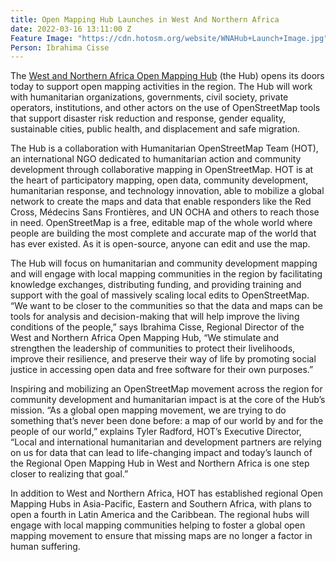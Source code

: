 ```yaml
---
title: Open Mapping Hub Launches in West And Northern Africa
date: 2022-03-16 13:11:00 Z
Feature Image: "https://cdn.hotosm.org/website/WNAHub+Launch+Image.jpg"
Person: Ibrahima Cisse
---
```


The [West and Northern Africa Open Mapping Hub](https://stories.hotosm.org/wna-homepage/index.html) (the Hub) opens its doors today to support open mapping activities in the region. The Hub will work with humanitarian organizations, governments, civil society, private operators, institutions, and other actors on the use of OpenStreetMap tools that support disaster risk reduction and response, gender equality, sustainable cities, public health, and displacement and safe migration. 

The Hub is a collaboration with Humanitarian OpenStreetMap Team (HOT), an international NGO dedicated to humanitarian action and community development through collaborative mapping in OpenStreetMap. HOT is at the heart of participatory mapping, open data, community development, humanitarian response, and technology innovation, able to mobilize a global network to create the maps and data that enable responders like the Red Cross, Médecins Sans Frontières, and UN OCHA and others to reach those in need. OpenStreetMap is a free, editable map of the whole world where people are building the most complete and accurate map of the world that has ever existed. As it is open-source, anyone can edit and use the map. 

The Hub will focus on humanitarian and community development mapping and will engage with local mapping communities in the region by facilitating knowledge exchanges, distributing funding, and providing training and support with the goal of massively scaling local edits to OpenStreetMap. “We want to be closer to the communities so that the data and maps can be tools for analysis and decision-making that will help improve the living conditions of the people,” says Ibrahima Cisse, Regional Director of the West and Northern Africa Open Mapping Hub, “We stimulate and strengthen the leadership of communities to protect their livelihoods, improve their resilience, and preserve their way of life by promoting social justice in accessing open data and free software for their own purposes.” 

Inspiring and mobilizing an OpenStreetMap movement across the region for community development and humanitarian impact is at the core of the Hub’s mission. “As a global open mapping movement, we are trying to do something that’s never been done before: a map of our world by and for the people of our world,” explains Tyler Radford, HOT’s Executive Director, “Local and international humanitarian and development partners are relying on us for data that can lead to life-changing impact and today’s launch of the Regional Open Mapping Hub in West and Northern Africa is one step closer to realizing that goal.”

In addition to West and Northern Africa, HOT has established regional Open Mapping Hubs in Asia-Pacific, Eastern and Southern Africa, with plans to open a fourth in Latin America and the Caribbean. The regional hubs will engage with local mapping communities helping to foster a global open mapping movement to ensure that missing maps are no longer a factor in human suffering.